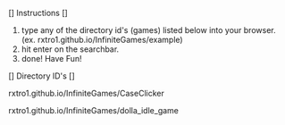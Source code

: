 [] Instructions []

1. type any of the directory id's (games) listed below into your browser. (ex. rxtro1.github.io/InfiniteGames/example)
2. hit enter on the searchbar.
3. done!
Have Fun!


[] Directory ID's []

rxtro1.github.io/InfiniteGames/CaseClicker

rxtro1.github.io/InfiniteGames/dolla_idle_game
